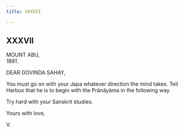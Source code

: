 ```yaml
---
title: XXXVII

---
```





  

  


## XXXVII

MOUNT ABU,  
*1891*.

DEAR GOVINDA SAHAY,

You must go on with your Japa whatever direction the mind takes. Tell
Harbux that he is to begin with the Prânâyâma in the following way.

Try hard with your Sanskrit studies. 

Yours with love,

V.


